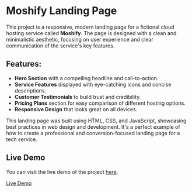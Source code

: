 # Moshify Landing Page

This project is a responsive, modern landing page for a fictional cloud hosting service called **Moshify**. The page is designed with a clean and minimalistic aesthetic, focusing on user experience and clear communication of the service's key features.

## Features:
- **Hero Section** with a compelling headline and call-to-action.
- **Service Features** displayed with eye-catching icons and concise descriptions.
- **Customer Testimonials** to build trust and credibility.
- **Pricing Plans** section for easy comparison of different hosting options.
- **Responsive Design** that looks great on all devices.

This landing page was built using HTML, CSS, and JavaScript, showcasing best practices in web design and development. It's a perfect example of how to create a professional and conversion-focused landing page for a tech service.

## Live Demo
You can visit the live demo of the project [here](https://moshify-5ec3lx61h-asmabelaidis-projects.vercel.app/).

[Live Demo](https://moshify-5ec3lx61h-asmabelaidis-projects.vercel.app/)
